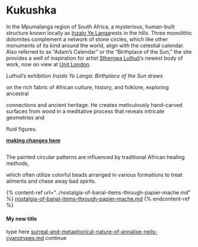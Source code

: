 # Kukushka

In the Mpumalanga region of South Africa, a mysterious, human-built structure known locally as [Inzalo Ye Langa](https://www.atlasobscura.com/places/adams-calendar)rests in the hills. Three monolithic dolomites complement a network of stone circles, which like other monuments of its kind around the world, align with the celestial calendar. Also referred to as “Adam’s Calendar” or the “Birthplace of the Sun,” the site provides a well of inspiration for artist [Sthenjwa Luthuli](https://www.instagram.com/sthenjwa_luthuli/?hl=en)’s newest body of work, now on view at [Unit London](https://unitlondon.com/).





Luthuli’s exhibition _Inzalo Ye Langa: Birthplace of the Sun_ draws

on the rich fabric of African culture, history, and folklore, exploring ancestral

connections and ancient heritage. He creates meticulously hand-carved surfaces from wood in a meditative process that reveals intricate geometries and&#x20;

fluid figures.&#x20;



[**making changes here**](./#my-new-title)

<figure><img src="../.gitbook/assets/CleanShot 2023-01-25 at 19.27.15@2x.png" alt=""><figcaption></figcaption></figure>



The painted circular patterns are influenced by traditional African healing methods,&#x20;



which often utilize colorful beads arranged in various formations to treat ailments and chase away bad spirits.



{% content-ref url="../nostalgia-of-banal-items-through-papier-mache.md" %}
[nostalgia-of-banal-items-through-papier-mache.md](../nostalgia-of-banal-items-through-papier-mache.md)
{% endcontent-ref %}

#### My new title

type here [surreal-and-metaphorical-nature-of-annalise-neils-cyanotypes.md](../new-page/surreal-and-metaphorical-nature-of-annalise-neils-cyanotypes.md "mention") continue
